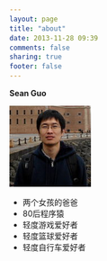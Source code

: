 ```yaml
---
layout: page
title: "about"
date: 2013-11-28 09:39
comments: false
sharing: true
footer: false
---
```

**Sean Guo**

![photo](../images/photo.jpg)

* 两个女孩的爸爸
* 80后程序猿
* 轻度游戏爱好者
* 轻度篮球爱好者
* 轻度自行车爱好者